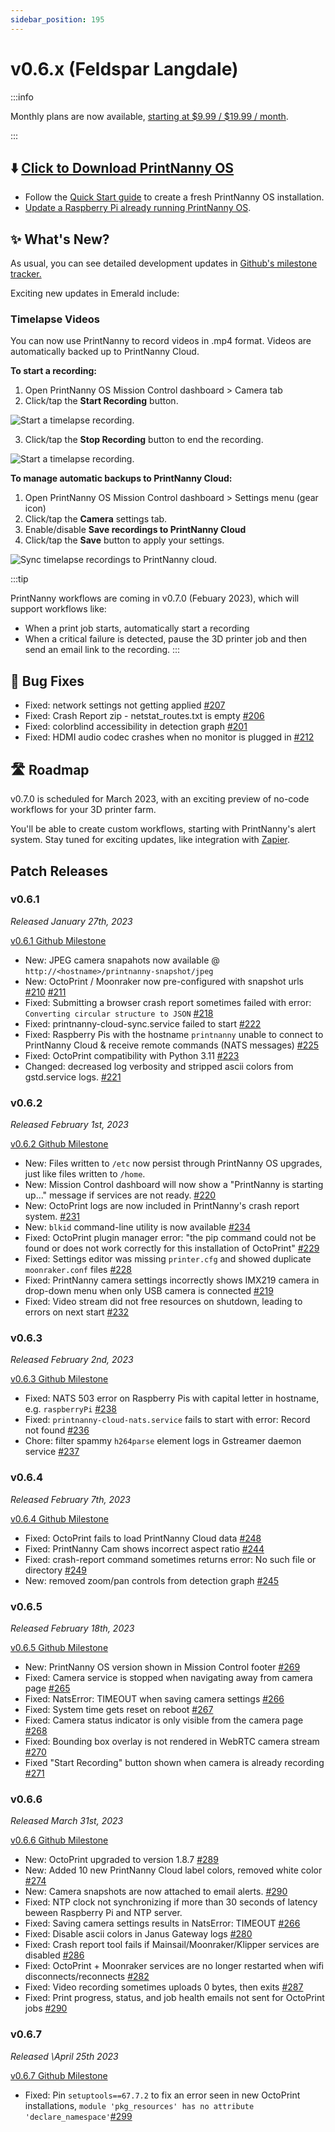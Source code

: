 ```yaml
---
sidebar_position: 195
---
```


# v0.6.x (Feldspar Langdale)

:::info

Monthly plans are now available, [starting at $9.99 / $19.99 / month](https://printnanny.ai/pricing).

:::

## ⬇️ [Click to Download PrintNanny OS](https://github.com/bitsy-ai/printnanny-os/releases/tag/0.6.7)

* Follow the [Quick Start guide](https://docs.printnanny.ai/docs/category/quick-start/) to create a fresh PrintNanny OS installation.
* [Update a Raspberry Pi already running PrintNanny OS](https://docs.printnanny.ai/docs/update-printnanny-os/).

## ✨ What's New?

As usual, you can see detailed development updates in [Github's milestone tracker.](https://github.com/bitsy-ai/printnanny-os/milestone/6?closed=1) 

Exciting new updates in Emerald include:

### Timelapse Videos

You can now use PrintNanny to record videos in .mp4 format. Videos are automatically backed up to PrintNanny Cloud.

**To start a recording:**

1. Open PrintNanny OS Mission Control dashboard > Camera tab
2. Click/tap the **Start Recording** button.

![Start a timelapse recording](./img/v0.6.0/start-recording.png).

3. Click/tap the **Stop Recording** button to end the recording.

![Start a timelapse recording](./img/v0.6.0/stop-recording.png).

**To manage automatic backups to PrintNanny Cloud:**

1. Open PrintNanny OS Mission Control dashboard > Settings menu (gear icon)
2. Click/tap the **Camera** settings tab.
3. Enable/disable **Save recordings to PrintNanny Cloud**
4. Click/tap the **Save** button to apply your settings.

![Sync timelapse recordings to PrintNanny cloud](./img/v0.6.0/video-recording-settings.png).

:::tip

PrintNanny workflows are coming in v0.7.0 (Febuary 2023), which will support workflows like:

* When a print job starts, automatically start a recording
* When a critical failure is detected, pause the 3D printer job and then send an email link to the recording.
:::

## 🐛 Bug Fixes

* Fixed: network settings not getting applied [#207](https://github.com/bitsy-ai/printnanny-os/issues/207)
* Fixed: Crash Report zip - netstat_routes.txt is empty [#206](https://github.com/bitsy-ai/printnanny-os/issues/206)
* Fixed: colorblind accessibility in detection graph [#201](https://github.com/bitsy-ai/printnanny-os/issues/201)
* Fixed: HDMI audio codec crashes when no monitor is plugged in [#212](https://github.com/bitsy-ai/printnanny-os/issues/212)


## 🛣️ Roadmap

v0.7.0 is scheduled for March 2023, with an exciting preview of no-code workflows for your 3D printer farm.

You'll be able to create custom workflows, starting with PrintNanny's alert system. Stay tuned for exciting updates, like integration with [Zapier](https://github.com/bitsy-ai/printnanny-os/issues/100).

## Patch Releases

### v0.6.1

_Released January 27th, 2023_

[v0.6.1 Github Milestone](https://github.com/bitsy-ai/printnanny-os/milestone/13?closed=1)

* New: JPEG camera snapahots now available @ `http://<hostname>/printnanny-snapshot/jpeg` 
* New: OctoPrint / Moonraker now pre-configured with snapshot urls [#210](https://github.com/bitsy-ai/printnanny-os/issues/210) [#211](https://github.com/bitsy-ai/printnanny-os/issues/211)
* Fixed: Submitting a browser crash report sometimes failed with error: `Converting circular structure to JSON` [#218](https://github.com/bitsy-ai/printnanny-os/issues/218)
* Fixed: printnanny-cloud-sync.service failed to start [#222](https://github.com/bitsy-ai/printnanny-os/issues/222)
* Fixed: Raspberry Pis with the hostname `printnanny` unable to connect to PrintNanny Cloud & receive remote commands (NATS messages) [#225](https://github.com/bitsy-ai/printnanny-os/issues/225)
* Fixed: OctoPrint compatibility with Python 3.11 [#223](https://github.com/bitsy-ai/printnanny-os/issues/223)
* Changed: decreased log verbosity and stripped ascii colors from gstd.service logs. [#221](https://github.com/bitsy-ai/printnanny-os/issues/221)
  
### v0.6.2

_Released February 1st, 2023_


[v0.6.2 Github Milestone](https://github.com/bitsy-ai/printnanny-os/milestone/14?closed=1)

* New: Files written to `/etc` now persist through PrintNanny OS upgrades, just like files written to `/home`.
* New: Mission Control dashboard will now show a "PrintNanny is starting up..." message if services are not ready. [#220](https://github.com/bitsy-ai/printnanny-os/issues/220)
* New: OctoPrint logs are now included in PrintNanny's crash report system. [#231](https://github.com/bitsy-ai/printnanny-os/issues/231)
* New: `blkid` command-line utility is now available [#234](https://github.com/bitsy-ai/printnanny-os/issues/234)
* Fixed: OctoPrint plugin manager error: "the pip command could not be found or does not work correctly for this installation of OctoPrint" [#229](https://github.com/bitsy-ai/printnanny-os/issues/229)
* Fixed: Settings editor was missing `printer.cfg` and showed duplicate `moonraker.conf` files [#228](https://github.com/bitsy-ai/printnanny-os/issues/228)
* Fixed: PrintNanny camera settings incorrectly shows IMX219 camera in drop-down menu when only USB camera is connected [#219](https://github.com/bitsy-ai/printnanny-os/issues/219)
* Fixed: Video stream did not free resources on shutdown, leading to errors on next start [#232](https://github.com/bitsy-ai/printnanny-os/issues/232)

### v0.6.3

_Released February 2nd, 2023_


[v0.6.3 Github Milestone](https://github.com/bitsy-ai/printnanny-os/milestone/15?closed=1)


* Fixed: NATS 503 error on Raspberry Pis with capital letter in hostname, e.g. `raspberryPi` [#238](https://github.com/bitsy-ai/printnanny-os/issues/238)
* Fixed: `printnanny-cloud-nats.service` fails to start with error: Record not found [#236](https://github.com/bitsy-ai/printnanny-os/issues/236)
* Chore: filter spammy `h264parse` element logs in Gstreamer daemon service [#237](https://github.com/bitsy-ai/printnanny-os/issues/237)

### v0.6.4

_Released February 7th, 2023_

[v0.6.4 Github Milestone](https://github.com/bitsy-ai/printnanny-os/milestone/17?closed=1)


* Fixed: OctoPrint fails to load PrintNanny Cloud data [#248](https://github.com/bitsy-ai/printnanny-os/issues/248)
* Fixed: PrintNanny Cam shows incorrect aspect ratio [#244](https://github.com/bitsy-ai/printnanny-os/issues/244)
* Fixed: crash-report command sometimes returns error: No such file or directory [#249](https://github.com/bitsy-ai/printnanny-os/issues/249)
* New: removed zoom/pan controls from detection graph [#245](https://github.com/bitsy-ai/printnanny-os/issues/245)

### v0.6.5

_Released February 18th, 2023_

[v0.6.5 Github Milestone](https://github.com/bitsy-ai/printnanny-os/milestone/18?closed=1)

* New: PrintNanny OS version shown in Mission Control footer [#269](https://github.com/bitsy-ai/printnanny-os/issues/269)
* Fixed: Camera service is stopped when navigating away from camera page [#265](https://github.com/bitsy-ai/printnanny-os/issues/265)
* Fixed: NatsError: TIMEOUT when saving camera settings [#266](https://github.com/bitsy-ai/printnanny-os/issues/265)
* Fixed: System time gets reset on reboot [#267](https://github.com/bitsy-ai/printnanny-os/issues/267)
* Fixed: Camera status indicator is only visible from the camera page [#268](https://github.com/bitsy-ai/printnanny-os/issues/268)
* Fixed: Bounding box overlay is not rendered in WebRTC camera stream [#270](https://github.com/bitsy-ai/printnanny-os/issues/270)
* Fixed "Start Recording" button shown when camera is already recording [#271](https://github.com/bitsy-ai/printnanny-os/issues/271)

### v0.6.6

_Released March 31st, 2023_

[v0.6.6 Github Milestone](https://github.com/bitsy-ai/printnanny-os/milestone/19?closed=1)

* New: OctoPrint upgraded to version 1.8.7 [#289](https://github.com/bitsy-ai/printnanny-os/issues/289)
* New: Added 10 new PrintNanny Cloud label colors, removed white color [#274](https://github.com/bitsy-ai/printnanny-os/issues/274)
* New: Camera snapshots are now attached to email alerts. [#290](https://github.com/bitsy-ai/printnanny-os/issues/290)
* Fixed: NTP clock not synchronizing if more than 30 seconds of latency beween Raspberry Pi and NTP server.
* Fixed: Saving camera settings results in NatsError: TIMEOUT [#266](https://github.com/bitsy-ai/printnanny-os/issues/266)
* Fixed: Disable ascii colors in Janus Gateway logs [#280](https://github.com/bitsy-ai/printnanny-os/issues/280)
* Fixed: Crash report tool fails if Mainsail/Moonraker/Klipper services are disabled [#286](https://github.com/bitsy-ai/printnanny-os/issues/286)
* Fixed: OctoPrint + Moonraker services are no longer restarted when wifi disconnects/reconnects [#282](https://github.com/bitsy-ai/printnanny-os/issues/282)
* Fixed: Video recording sometimes uploads 0 bytes, then exits [#287](https://github.com/bitsy-ai/printnanny-os/issues/287)
* Fixed: Print progress, status, and job health emails not sent for OctoPrint jobs [#290](https://github.com/bitsy-ai/printnanny-os/issues/290)

### v0.6.7

_Released \April 25th 2023_

[v0.6.7 Github Milestone](https://github.com/bitsy-ai/printnanny-os/milestone/19?closed=1)

* Fixed: Pin `setuptools==67.7.2` to fix an error seen in new OctoPrint installations, `module 'pkg_resources' has no attribute 'declare_namespace'`[#299](https://github.com/bitsy-ai/printnanny-os/issues/299)